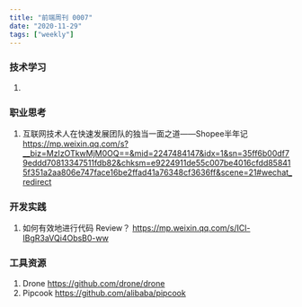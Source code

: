 ```yaml
---
title: "前端周刊 0007"
date: "2020-11-29"
tags: ["weekly"]
---
```


### 技术学习
1. 

### 职业思考
1. 互联网技术人在快速发展团队的独当一面之道——Shopee半年记 https://mp.weixin.qq.com/s?__biz=MzIzOTkwMjM0OQ==&mid=2247484147&idx=1&sn=35ff6b00df79eddd70813347511fdb82&chksm=e9224911de55c007be4016cfdd858415f351a2aa806e747face16be2ffad41a76348cf3636ff&scene=21#wechat_redirect

### 开发实践
1. 如何有效地进行代码 Review？ https://mp.weixin.qq.com/s/ICl-IBgR3aVQi4ObsB0-ww

### 工具资源
1. Drone https://github.com/drone/drone
2. Pipcook https://github.com/alibaba/pipcook

